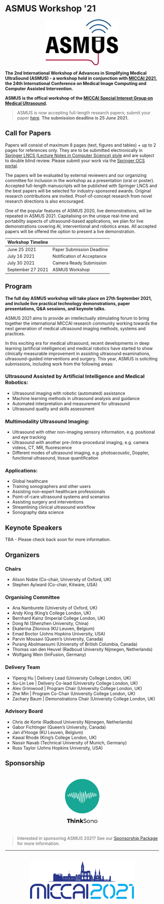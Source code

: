 # ASMUS Workshop '21

<div align=center>
 <img src="im/asmus.png" height=150px>
</div>

**The 2nd International Workshop of Advances in Simplifying Medical UltraSound (ASMUS) - a workshop held in conjunction with [MICCAI 2021](https://www.miccai2021.org/), the 24th International Conference on Medical Image Computing and Computer Assisted Intervention.**

**ASMUS is the offical workshop of the [MICCAI Special Interest Group on Medical Ultrasound](home).**

>ASMUS is now accepting full-length research papers; submit your paper [here](https://ocs.springer.com/ocs/home/ASMUS2021). **The submission deadline is 25 June 2021.**

## Call for Papers

Papers will consist of maximum 8 pages (text, figures and tables) + up to 2 pages for references only. They are to be submitted electronically in [Springer LNCS (Lecture Notes in Computer Science) style](https://www.springer.com/gp/computer-science/lncs/conference-proceedings-guidelines) and are subject to double blind review. Please submit your work via the [Springer OCS portal](https://ocs.springer.com/ocs/home/ASMUS2021).

The papers will be evaluated by external reviewers and our organizing committee for inclusion in the workshop as a presentation (oral or poster). Accepted full-length manuscripts will be published with Springer LNCS and the best papers will be selected for industry-sponsored awards. Original research contributions are invited. Proof-of-concept research from novel research directions is also encouraged.

One of the popular features of ASMUS 2020, live demonstrations, will be repeated in ASMUS 2021. Capitalising on the unique real-time and portability aspects of ultrasound-based applications, we plan for live demonstrations covering AI, interventional and robotics areas. All accepted papers will be offered the option to present a live demonstration.

| Workshop Timeline |                            |
| ----------------- | -------------------------- |
| June 25 2021      | Paper Submission Deadline  |
| July 16 2021      | Notification of Acceptance |
| July 30 2021      | Camera Ready Submission    |
| September 27 2021 | ASMUS Workshop             |

## Program

**The full day ASMUS workshop will take place on 27th September 2021, and include live practical technology demonstrations, paper presentations, Q&A sessions, and keynote talks.**

ASMUS 2021 aims to provide an intellectually stimulating forum to bring together the international MICCAI research community working towards the next generation of medical ultrasound imaging methods, systems and practices. 

In this exciting era for medical ultrasound, recent developments in deep learning (artificial intelligence) and medical robotics have started to show clinically measurable improvement in assisting ultrasound examinations, ultrasound-guided interventions and surgery. This year, ASMUS is soliciting submissions, including work from the following areas:

### Ultrasound Assisted by Artificial Intelligence and Medical Robotics:
- Ultrasound imaging with robotic (automated) assistance
- Machine learning methods in ultrasound analysis and guidance
- Automated interpretation and measurement for ultrasound
- Ultrasound quality and skills assessment

### Multimodality Ultrasound Imaging:
- Ultrasound with other non-imaging sensory information, e.g. positional and eye tracking
- Ultrasound with another pre-/intra-procedural imaging, e.g. camera videos, CT, MR, fluorescence
- Different modes of ultrasound imaging, e.g. photoacoustic, Doppler, functional ultrasound, tissue quantification

### Applications:
- Global healthcare
- Training sonographers and other users
- Assisting non-expert healthcare professionals
- Point-of-care ultrasound systems and scenarios
- Assisting surgery and interventions
- Streamlining clinical ultrasound workflow
- Sonography data science

## Keynote Speakers
TBA - Please check back soon for more information.

## Organizers

### Chairs
* Alison Noble (Co-chair, University of Oxford, UK) 
* Stephen Aylward (Co-chair, Kitware, USA) 

### Organising Committee
* Ana Namburete (University of Oxford, UK)
* Andy King (King’s College London, UK)
* Bernhard Kainz (Imperial College London, UK)
* Dong Ni (Shenzhen University, China) 
* Ekaterina Zilonova (KU Leuven, Belgium)
* Emad Boctor (Johns Hopkins University, USA)
* Parvin Mousavi (Queen’s University, Canada)
* Purang Abolmaesumi (University of British Columbia, Canada) 
* Thomas van den Heuvel (Radboud University Nijmegen, Netherlands)
* Wolfgang Wein (ImFusion, Germany)

### Delivery Team

* Yipeng Hu | Delivery Lead (University College London, UK)
* Su-Lin Lee | Delivery Co-lead (University College London, UK)
* Alex Grimwood | Program Chair (University College London, UK)
* Zhe Min | Program Co-Chair (University College London, UK)
* Zachary Baum | Demonstrations Chair (University College London, UK)

### Advisory Board
* Chris de Korte (Radboud University Nijmegen, Netherlands) 
* Gabor Fichtinger (Queen’s University, Canada) 
* Jan d’Hooge (KU Leuven, Belgium) 
* Kawal Rhode (King’s College London, UK) 
* Nassir Navab (Technical University of Munich, Germany) 
* Russ Taylor (Johns Hopkins University, USA) 

## Sponsorship

<div align=center>
  <img style="padding: 20px;" src="im/thinksono.png" height=150px>
</div>

>Interested in sponsoring ASMUS 2021? See our [Sponsorship Package](/files/ASMUSSponsorship2021.pdf ':ignore') for more information.

---

<div align=center>
  <img style="padding: 20px;" src="im/miccai2021.png" height=125px>
</div>